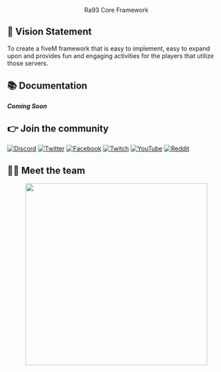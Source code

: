 <p align="center">
  Ra93 Core Framework
</p>

## 👋 Vision Statement
To create a fiveM framework that is easy to implement, easy to expand upon and provides fun and engaging activities for the players that utilize those servers.

## 📚 Documentation
***Coming Soon***

## 👉 Join the community
[![Discord](https://img.shields.io/badge/Discord-%237289DA.svg?style=for-the-badge&logo=discord&logoColor=white)](https://discord.gg/fjuefUa)
[![Twitter](https://img.shields.io/badge/Twitter-%231DA1F2.svg?style=for-the-badge&logo=Twitter&logoColor=white)](https://twitter.com/Ra93Core)
[![Facebook](https://img.shields.io/badge/Facebook-%231877F2.svg?style=for-the-badge&logo=Facebook&logoColor=white)](https://www.facebook.com/groups/568926937910479)
[![Twitch](https://img.shields.io/badge/Twitch-%239146FF.svg?style=for-the-badge&logo=Twitch&logoColor=white)](https://www.twitch.tv/r0adra93)
[![YouTube](https://img.shields.io/badge/YouTube-%23FF0000.svg?style=for-the-badge&logo=YouTube&logoColor=white)](https://www.youtube.com/c/doingitonpurpose)
[![Reddit](https://img.shields.io/badge/Reddit-FF4500?style=for-the-badge&logo=reddit&logoColor=white)](https://www.reddit.com/r/Ra93Core/)

## 👨‍💻 Meet the team
<p align="center">
 <img width="420" src=https://github-readme-stats.vercel.app/api?username=GhzGarage&count_private=true&show_icons=true&title_color=dc143c&text_color=ffffff&icon_color=dc143c&hide_border=true&bg_color=282a36&layout=compact&hide_title=false&hide_rank=false>
</p>
